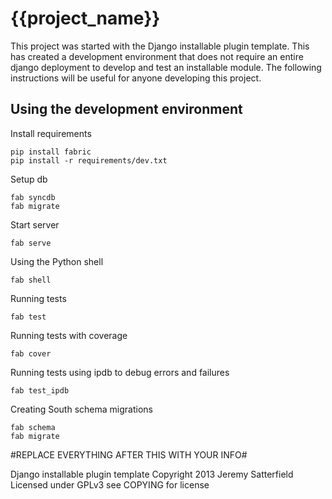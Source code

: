 {{project_name}}
=====================

This project was started with the Django installable plugin template. This has created a development environment that does not require an entire django deployment to develop and test an installable module. The following instructions will be useful for anyone developing this project.

Using the development environment
---------------------------------
Install requirements

    pip install fabric
    pip install -r requirements/dev.txt

Setup db

    fab syncdb
    fab migrate

Start server

    fab serve

Using the Python shell

    fab shell

Running tests

    fab test

Running tests with coverage

    fab cover

Running tests using ipdb to debug errors and failures

    fab test_ipdb

Creating South schema migrations

    fab schema
    fab migrate



#REPLACE EVERYTHING AFTER THIS WITH YOUR INFO#

Django installable plugin template
Copyright 2013 Jeremy Satterfield
Licensed under GPLv3 see COPYING for license
